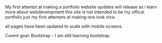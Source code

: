 My first attempt at making a portfolio website
updates will release as i learn more about webdevelopment
this site is not intended to be my offical portfolio just my 
first attempts at making one look nice. 

all pages have been updated to scale with mobile screens. 

Curent goal:
Bootstrap - I am still learning bootstrap 
